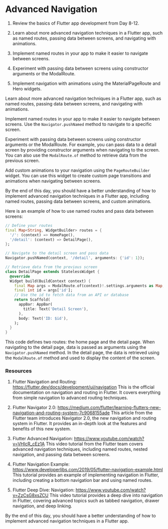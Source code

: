 # Advanced Navigation

1. Review the basics of Flutter app development from Day 8-12.

2. Learn about more advanced navigation techniques in a Flutter app, such as named routes, passing data between screens, and navigating with animations.

3. Implement named routes in your app to make it easier to navigate between screens.

4. Experiment with passing data between screens using constructor arguments or the ModalRoute.

5. Implement navigation with animations using the MaterialPageRoute and Hero widgets.

Learn about more advanced navigation techniques in a Flutter app, such as named routes, passing data between screens, and navigating with animations.

Implement named routes in your app to make it easier to navigate between screens. Use the `Navigator.pushNamed` method to navigate to a specific screen.

Experiment with passing data between screens using constructor arguments or the ModalRoute. For example, you can pass data to a detail screen by providing constructor arguments when navigating to the screen. You can also use the `ModalRoute.of` method to retrieve data from the previous screen.

Add custom animations to your navigation using the `PageRouteBuilder` widget. You can use this widget to create custom page transitions and animations when navigating between screens.

By the end of this day, you should have a better understanding of how to implement advanced navigation techniques in a Flutter app, including named routes, passing data between screens, and custom animations. 

Here is an example of how to use named routes and pass data between screens:

```dart
// Define your routes
final Map<String, WidgetBuilder> routes = {
  '/': (context) => HomePage(),
  '/detail': (context) => DetailPage(),
};

// Navigate to the detail screen and pass data
Navigator.pushNamed(context, '/detail', arguments: {'id': 1});

// Retrieve data from the previous screen
class DetailPage extends StatelessWidget {
  @override
  Widget build(BuildContext context) {
    final Map args = ModalRoute.of(context)!.settings.arguments as Map;
    final int id = args['id'];
    // Use the id to fetch data from an API or database
    return Scaffold(
      appBar: AppBar(
        title: Text('Detail Screen'),
      ),
      body: Text('ID: $id'),
    );
  }
}
```

This code defines two routes: the home page and the detail page. When navigating to the detail page, data is passed as arguments using the `Navigator.pushNamed` method. In the detail page, the data is retrieved using the `ModalRoute.of` method and used to display the content of the screen.

### Resources

1. Flutter Navigation and Routing: https://flutter.dev/docs/development/ui/navigation
This is the official documentation on navigation and routing in Flutter. It covers everything from simple navigation to advanced routing techniques.

2. Flutter Navigator 2.0: https://medium.com/flutter/learning-flutters-new-navigation-and-routing-system-7c9068155ade
This article from the Flutter team introduces Navigator 2.0, the new navigation and routing system in Flutter. It provides an in-depth look at the features and benefits of this new system.

3. Flutter Advanced Navigation: https://www.youtube.com/watch?v=VHlcR_cEz1A
This video tutorial from the Flutter team covers advanced navigation techniques, including named routes, nested navigation, and passing data between screens.

4. Flutter Navigation Example: https://www.developerlibs.com/2019/05/flutter-navigation-example.html
This tutorial provides an example of implementing navigation in Flutter, including creating a bottom navigation bar and using named routes.

5. Flutter Deep Dive: Navigation: https://www.youtube.com/watch?v=ZzCsG8xsZCU
This video tutorial provides a deep dive into navigation in Flutter, covering advanced topics such as tabbed navigation, drawer navigation, and deep linking.

By the end of this day, you should have a better understanding of how to implement advanced navigation techniques in a Flutter app.